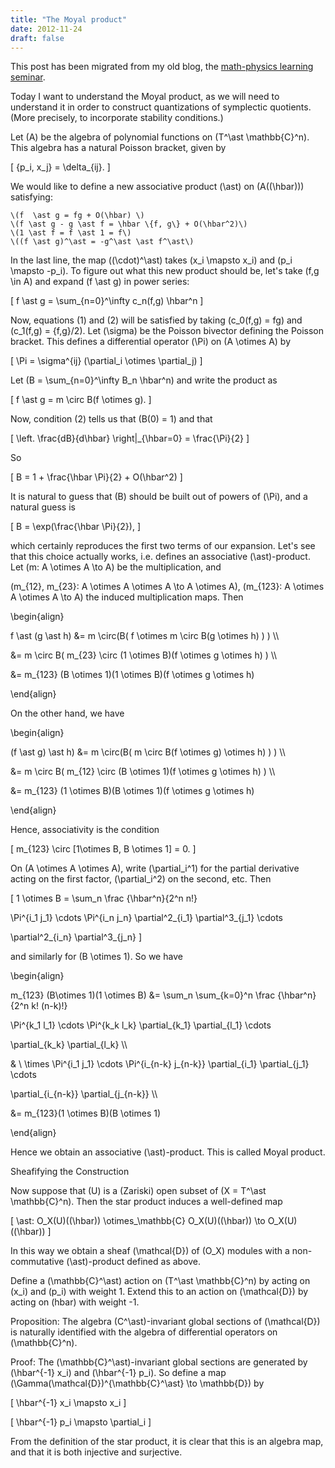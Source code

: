 ```yaml
---
title: "The Moyal product"
date: 2012-11-24
draft: false
---
```


This post has been migrated from my old blog, the [math-physics learning seminar](https://mathphysseminar.blogspot.com/).


Today I want to understand the Moyal product, as we will need to understand it in order to construct quantizations of symplectic quotients. (More precisely, to incorporate stability conditions.)




Let \(A\) be the algebra of polynomial functions on \(T^\ast \mathbb{C}^n\). This algebra has a natural Poisson bracket, given by

\[ \{p_i, x_j\} = \delta_{ij}. \]

We would like to define a new associative product \(\ast\) on \(A((\hbar))\) satisfying:


    \(f  \ast g = fg + O(\hbar) \)
    \(f \ast g - g \ast f = \hbar \{f, g\} + O(\hbar^2)\)
    \(1 \ast f = f \ast 1 = f\)
    \((f \ast g)^\ast = -g^\ast \ast f^\ast\)

In the last line, the map \((\cdot)^\ast\) takes \(x_i \mapsto x_i\) and \(p_i \mapsto -p_i\). To figure out what this new product should be, let's take \(f,g \in A\) and expand \(f \ast g\) in power series:

\[ f \ast g = \sum_{n=0}^\infty c_n(f,g) \hbar^n \]

Now, equations (1) and (2) will be satisfied by taking \(c_0(f,g) = fg\) and \(c_1(f,g) = \{f,g\}/2\). Let \(\sigma\) be the Poisson bivector defining the Poisson bracket. This defines a differential operator \(\Pi\) on \(A \otimes A\) by

\[ \Pi = \sigma^{ij} (\partial_i \otimes \partial_j) \]

Let \(B = \sum_{n=0}^\infty B_n \hbar^n\) and write the product as


\[ f \ast g = m \circ B(f \otimes g). \]

Now, condition (2) tells us that \(B(0) = 1\) and that

\[ \left. \frac{dB}{d\hbar} \right|_{\hbar=0} = \frac{\Pi}{2} \]

So

\[ B = 1 + \frac{\hbar \Pi}{2} + O(\hbar^2) \]

It is natural to guess that \(B\) should be built out of powers of \(\Pi\), and a natural guess is

\[ B = \exp(\frac{\hbar \Pi}{2}), \]

which certainly reproduces the first two terms of our expansion. Let's see that this choice actually works, i.e. defines an associative \(\ast\)-product. Let \(m: A \otimes A \to A\) be the multiplication, and

\(m_{12}, m_{23}: A \otimes A \otimes A \to A \otimes A\), \(m_{123}: A \otimes A \otimes A \to A\) the induced multiplication maps. Then

\begin{align}

f \ast (g \ast h) &amp;= m \circ(B( f \otimes m \circ B(g \otimes h) ) ) \\\

&amp;= m \circ B( m_{23} \circ (1 \otimes B)(f \otimes g \otimes h) ) \\\

&amp;= m_{123} (B \otimes 1)(1 \otimes B)(f \otimes g \otimes h)

\end{align}

On the other hand, we have


\begin{align}

(f \ast g) \ast h) &amp;= m \circ(B( m \circ B(f \otimes g) \otimes h) ) ) \\\

&amp;= m \circ B( m_{12} \circ (B \otimes 1)(f \otimes g \otimes h) ) \\\

&amp;= m_{123} (1 \otimes B)(B \otimes 1)(f \otimes g \otimes h)

\end{align}


Hence, associativity is the condition

\[ m_{123} \circ [1\otimes B, B \otimes 1] = 0. \]


On \(A \otimes A \otimes A\), write \(\partial_i^1\) for the partial derivative acting on the first factor, \(\partial_i^2\) on the second, etc. Then

\[ 1 \otimes B = \sum_n \frac {\hbar^n}{2^n n!}

 \Pi^{i_1 j_1} \cdots \Pi^{i_n j_n} \partial^2_{i_1} \partial^3_{j_1} \cdots

\partial^2_{i_n} \partial^3_{j_n} \]

and similarly for \(B \otimes 1\). So we have

\begin{align}


m_{123} (B\otimes 1)(1 \otimes B) &amp;= \sum_n \sum_{k=0}^n \frac {\hbar^n}{2^n k! (n-k)!}


 \Pi^{k_1 l_1} \cdots \Pi^{k_k l_k} \partial_{k_1} \partial_{l_1} \cdots

\partial_{k_k} \partial_{l_k} \\\

 &amp; \ \times  \Pi^{i_1 j_1} \cdots \Pi^{i_{n-k} j_{n-k}} \partial_{i_1} \partial_{j_1} \cdots


\partial_{i_{n-k}} \partial_{j_{n-k}} \\\

&amp;= m_{123}(1 \otimes B)(B \otimes 1)

\end{align}

Hence we obtain an associative \(\ast\)-product. This is called Moyal product.



Sheafifying the Construction


Now suppose that \(U\) is a (Zariski) open subset of \(X = T^\ast \mathbb{C}^n\). Then the star product induces a well-defined map

\[ \ast: O_X(U)((\hbar)) \otimes_\mathbb{C} O_X(U)((\hbar)) \to O_X(U)((\hbar)) \]

In this way we obtain a sheaf \(\mathcal{D}\) of \(O_X\) modules with a non-commutative \(\ast\)-product defined as above.


Define a \(\mathbb{C}^\ast\) action on \(T^\ast \mathbb{C}^n\) by acting on \(x_i\) and \(p_i\) with weight 1. Extend this to an action on \(\mathcal{D}\) by acting on \(hbar\) with weight -1.


Proposition: The algebra \(C^\ast\)-invariant global sections of \(\mathcal{D}\) is naturally identified with the algebra of differential operators on \(\mathbb{C}^n\).


Proof: The \(\mathbb{C}^\ast\)-invariant global sections are generated by \(\hbar^{-1} x_i\) and \(\hbar^{-1} p_i\). So define a map \(\Gamma(\mathcal{D})^{\mathbb{C}^\ast} \to \mathbb{D}\) by

\[ \hbar^{-1} x_i \mapsto x_i \]

\[ \hbar^{-1} p_i \mapsto \partial_i \]

From the definition of the star product, it is clear that this is an algebra map, and that it is both injective and surjective.

